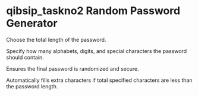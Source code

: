 # qibsip_taskno2 Random Password Generator

Choose the total length of the password.

Specify how many alphabets, digits, and special characters the password should contain.

Ensures the final password is randomized and secure.

Automatically fills extra characters if total specified characters are less than the password length.


